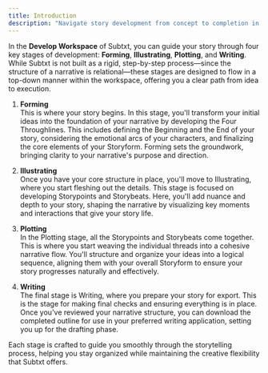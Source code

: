 ```yaml
---
title: Introduction
description: "Navigate story development from concept to completion in Subtxt"
---
```


In the **Develop Workspace** of Subtxt, you can guide your story through four key stages of development: **Forming**, **Illustrating**, **Plotting**, and **Writing**. While Subtxt is not built as a rigid, step-by-step process—since the structure of a narrative is relational—these stages are designed to flow in a top-down manner within the workspace, offering you a clear path from idea to execution.

1. **Forming**  
   This is where your story begins. In this stage, you'll transform your initial ideas into the foundation of your narrative by developing the Four Throughlines. This includes defining the Beginning and the End of your story, considering the emotional arcs of your characters, and finalizing the core elements of your Storyform. Forming sets the groundwork, bringing clarity to your narrative's purpose and direction.

2. **Illustrating**  
   Once you have your core structure in place, you'll move to Illustrating, where you start fleshing out the details. This stage is focused on developing Storypoints and Storybeats. Here, you'll add nuance and depth to your story, shaping the narrative by visualizing key moments and interactions that give your story life.

3. **Plotting**  
   In the Plotting stage, all the Storypoints and Storybeats come together. This is where you start weaving the individual threads into a cohesive narrative flow. You'll structure and organize your ideas into a logical sequence, aligning them with your overall Storyform to ensure your story progresses naturally and effectively.

4. **Writing**  
   The final stage is Writing, where you prepare your story for export. This is the stage for making final checks and ensuring everything is in place. Once you've reviewed your narrative structure, you can download the completed outline for use in your preferred writing application, setting you up for the drafting phase.

Each stage is crafted to guide you smoothly through the storytelling process, helping you stay organized while maintaining the creative flexibility that Subtxt offers.